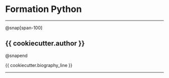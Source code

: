 # Formation Python

---
@snap[span-100]
## {{ cookiecutter.author }}
@snapend

{{ cookiecutter.biography_line }}

---

